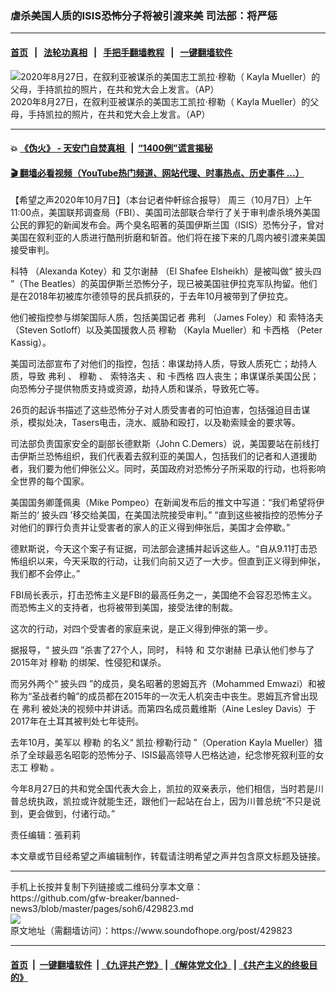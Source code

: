 ### 虐杀美国人质的ISIS恐怖分子将被引渡来美 司法部：将严惩
------------------------

#### [首页](https://github.com/gfw-breaker/banned-news3/blob/master/README.md) &nbsp;&nbsp;|&nbsp;&nbsp; [法轮功真相](https://github.com/begood0513/basic/blob/master/README.md)  &nbsp;&nbsp;|&nbsp;&nbsp; [手把手翻墙教程](https://github.com/gfw-breaker/guides/wiki)  &nbsp;&nbsp;|&nbsp;&nbsp; [一键翻墙软件](https://github.com/gfw-breaker/nogfw/blob/master/README.md)  



<div><img alt="2020年8月27日，在叙利亚被谋杀的美国志工凯拉·穆勒（ Kayla Mueller）的父母，手持凯拉的照片，在共和党大会上发言。（AP）" src="https://img.soundofhope.org/2020-10/1602098790767.jpg"/>
<br/><figcaption class="caption">
 2020年8月27日，在叙利亚被谋杀的美国志工凯拉·穆勒（ Kayla Mueller）的父母，手持凯拉的照片，在共和党大会上发言。（AP）
</figcaption></div><hr/>

#### 💥 [《伪火》 - 天安门自焚真相 ](http://158.247.195.190:10000/videos/blog/weihuo.html)&nbsp; |&nbsp; [“1400例”谎言揭秘  ](http://158.247.195.190:10000/videos/blog/jiexi1400.html)

#### [ 🎬  翻墙必看视频（YouTube热门频道、网站代理、时事热点、历史事件 ...）](https://github.com/gfw-breaker/links/blob/master/banned.md)

<div><div class="Content__Wrapper sc-1bvya0-0 grZQxZ">
 <p class="meta-top">
  <span class="meta">
   【希望之声2020年10月7日】（本台记者仲軒综合报导）
  </span>
  周三（10月7日）上午11:00点，美国联邦调查局（FBI）、美国司法部联合举行了关于审判虐杀境外美国公民的罪犯的新闻发布会。两个臭名昭著的英国伊斯兰国（ISIS）恐怖分子，曾对美国在叙利亚的人质进行酷刑折磨和斩首。他们将在接下来的几周内被引渡来美国接受审判。
 </p>
 <p>
  <ok href="/term/392584">
   科特
  </ok>
  （Alexanda Kotey）和
  <ok href="/term/392587">
   艾尔谢赫
  </ok>
  （El Shafee Elsheikh）是被叫做“
  <ok href="/term/392581">
   披头四
  </ok>
  ”（The Beatles）的英国伊斯兰恐怖分子，现已被美国驻伊拉克军队拘留。他们是在2018年初被库尔德领导的民兵抓获的，于去年10月被带到了伊拉克。
 </p>
 <div class="AD_Embed__Wrap-sc-1xslmin-0 igMuqX module desktop">
  <div>
  </div>
 </div>
 <p>
  他们被指控参与绑架国际人质，包括美国记者
  <ok href="/term/392569">
   弗利
  </ok>
  （James Foley）和
  <ok href="/term/392572">
   索特洛夫
  </ok>
  （Steven Sotloff）以及美国援救人员
  <ok href="/term/9472">
   穆勒
  </ok>
  （Kayla Mueller）和
  <ok href="/term/392575">
   卡西格
  </ok>
  （Peter Kassig）。
 </p>
 <p>
  美国司法部宣布了对他们的指控，包括：串谋劫持人质，导致人质死亡；劫持人质，导致
  <ok href="/term/392569">
   弗利
  </ok>
  、
  <ok href="/term/9472">
   穆勒
  </ok>
  、
  <ok href="/term/392572">
   索特洛夫
  </ok>
  、和
  <ok href="/term/392575">
   卡西格
  </ok>
  四人丧生；串谋谋杀美国公民；向恐怖分子提供物质支持或资源，劫持人质和谋杀，导致死亡等。
 </p>
 <p>
  26页的起诉书描述了这些恐怖分子对人质受害者的可怕迫害，包括强迫目击谋杀，模拟处决，Tasers电击，浇水、威胁和殴打，以及勒索赎金的要求等。
 </p>
 <p>
  司法部负责国家安全的副部长德默斯（John C.Demers）说，美国要站在前线打击伊斯兰恐怖组织，我们代表着去叙利亚的美国人，包括我们的记者和人道援助者，我们要为他们伸张公义。同时，英国政府对恐怖分子所采取的行动，也将影响全世界的每个国家。
 </p>
 <p>
  美国国务卿蓬佩奥（Mike Pompeo）在新闻发布后的推文中写道：“我们希望将伊斯兰的‘
  <ok href="/term/392581">
   披头四
  </ok>
  ’移交给美国，在美国法院接受审判。” “直到这些被指控的恐怖分子对他们的罪行负责并让受害者的家人的正义得到伸张后，美国才会停歇。”
 </p>
 <p>
  德默斯说，今天这个案子有证据，司法部会逮捕并起诉这些人。“自从9.11打击恐怖组织以来，今天采取的行动，让我们向前又迈了一大步。但直到正义得到伸张，我们都不会停止。”
 </p>
 <p>
  FBI局长表示，打击恐怖主义是FBI的最高任务之一，美国绝不会容忍恐怖主义。而恐怖主义的支持者，也将被带到美国，接受法律的制裁。
 </p>
 <p>
  这次的行动，对四个受害者的家庭来说，是正义得到伸张的第一步。
 </p>
 <p>
  据报导，“
  <ok href="/term/392581">
   披头四
  </ok>
  ”杀害了27个人，同时，
  <ok href="/term/392584">
   科特
  </ok>
  和
  <ok href="/term/392587">
   艾尔谢赫
  </ok>
  已承认他们参与了2015年对
  <ok href="/term/9472">
   穆勒
  </ok>
  的绑架、性侵犯和谋杀。
 </p>
 <p>
  而另外两个“
  <ok href="/term/392581">
   披头四
  </ok>
  ”的成员，臭名昭著的恩姆瓦齐（Mohammed Emwazi）和被称为“圣战者约翰”的成员都在2015年的一次无人机突击中丧生。恩姆瓦齐曾出现在
  <ok href="/term/392569">
   弗利
  </ok>
  被处决的视频中并讲话。而第四名成员戴维斯（Aine Lesley Davis）于2017年在土耳其被判处七年徒刑。
 </p>
 <p>
  去年10月，美军以
  <ok href="/term/9472">
   穆勒
  </ok>
  的名义“
  <ok href="/term/392590">
   凯拉·穆勒行动
  </ok>
  ”（Operation Kayla Mueller）猎杀了全球最恶名昭彰的恐怖分子、ISIS最高领导人巴格达迪，纪念惨死叙利亚的女志工
  <ok href="/term/9472">
   穆勒
  </ok>
  。
 </p>
 <p>
  今年8月27日的共和党全国代表大会上，凯拉的双亲表示，他们相信，当时若是川普总统执政，凯拉或许就能生还，跟他们一起站在台上，因为川普总统“不只是说到，更会做到，付诸行动。”
 </p>
 <p class="meta-btm">
  责任编辑：張莉莉
 </p>
 <p class="meta-btm">
  本文章或节目经希望之声编辑制作，转载请注明希望之声并包含原文标题及链接。
 </p>
</div>
</div>
<hr/>
手机上长按并复制下列链接或二维码分享本文章：<br/>
https://github.com/gfw-breaker/banned-news3/blob/master/pages/soh6/429823.md <br/>
<a href='https://github.com/gfw-breaker/banned-news3/blob/master/pages/soh6/429823.md'><img src='https://github.com/gfw-breaker/banned-news3/blob/master/pages/soh6/429823.md.png'/></a> <br/>
原文地址（需翻墙访问）：https://www.soundofhope.org/post/429823


------------------------
#### [首页](https://github.com/gfw-breaker/banned-news3/blob/master/README.md) &nbsp;|&nbsp; [一键翻墙软件](https://github.com/gfw-breaker/nogfw/blob/master/README.md) &nbsp;| [《九评共产党》](https://github.com/gfw-breaker/9ping.md/blob/master/README.md#九评之一评共产党是什么) | [《解体党文化》](https://github.com/gfw-breaker/jtdwh.md/blob/master/README.md) | [《共产主义的终极目的》](https://github.com/gfw-breaker/gczydzjmd.md/blob/master/README.md)


<img src='http://gfw-breaker.win/banned-news3/pages/soh6/429823.md' width='0px' height='0px'/>
